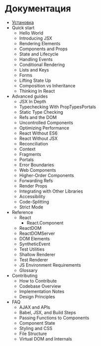 # Документация

* [Установка](docs/installation.md)
* Quick start
  * Hello World
  * Introducing JSX
  * Rendering Elements
  * Components and Props
  * State and Lifecycle
  * Handling Events
  * Conditional Rendering
  * Lists and Keys
  * Forms
  * Lifting State Up
  * Composition vs Inheritance
  * Thinking In React
* Advanced guides
  * JSX In Depth
  * Typechecking With PropTypesPortals
  * Static Type Checking
  * Refs and the DOM
  * Uncontrolled Components
  * Optimizing Performance
  * React Without ES6
  * React Without JSX
  * Reconciliation
  * Context
  * Fragments
  * Portals
  * Error Boundaries
  * Web Components
  * Higher-Order Components
  * Forwarding Refs
  * Render Props
  * Integrating with Other Libraries
  * Accessibility
  * Code-Splitting
  * Strict Mode
* Reference
  * React
    * React.Component
  * ReactDOM
  * ReactDOMServer
  * DOM Elements
  * SyntheticEvent
  * Test Utilities
  * Shallow Renderer
  * Test Renderer
  * JS Environment Requirements
  * Glossary
* Contributing
  * How to Contribute
  * Codebase Overview
  * Implementation Notes
  * Design Principles
* FAQ
  * AJAX and APIs
  * Babel, JSX, and Build Steps
  * Passing Functions to Components
  * Component State
  * Styling and CSS
  * File Structure
  * Virtual DOM and Internals